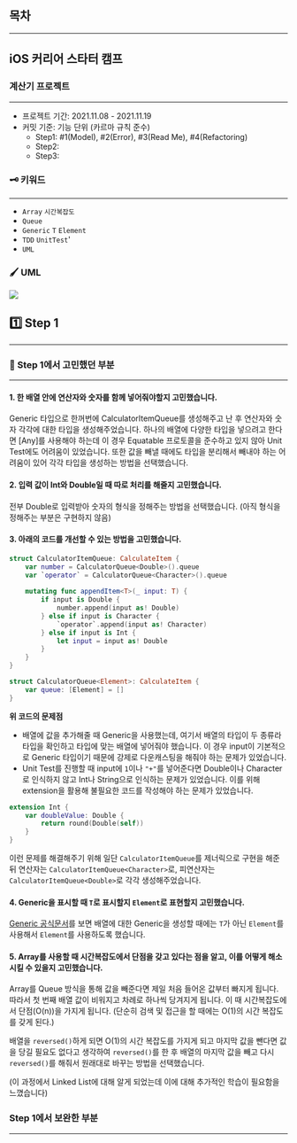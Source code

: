 ## 목차
---


## iOS 커리어 스타터 캠프

### 계산기 프로젝트
---
- 프로젝트 기간: 2021.11.08 - 2021.11.19
- 커밋 기준: 기능 단위 (카르마 규칙 준수)
    - Step1: #1(Model), #2(Error), #3(Read Me), #4(Refactoring)
    - Step2: 
    - Step3:

### 🗝️ 키워드 
---
- `Array` `시간복잡도`
- `Queue`
- `Generic` `T` `Element`
- `TDD` `UnitTest`'
- `UML`

### 🖌️ UML 
![](https://i.imgur.com/6O4ojGl.png)

## 1️⃣ Step 1
---
### 🤔 Step 1에서 고민했던 부분 
___
#### 1. 한 배열 안에 연산자와 숫자를 함께 넣어줘야할지 고민했습니다. 
Generic 타입으로 한꺼번에 CalculatorItemQueue를 생성해주고 난 후 연산자와 숫자 각각에 대한 타입을 생성해주었습니다. 
하나의 배열에 다양한 타입을 넣으려고 한다면 [Any]를 사용해야 하는데 이 경우 Equatable 프로토콜을 준수하고 있지 않아 Unit Test에도 어려움이 있었습니다. 또한 값을 빼낼 때에도 타입을 분리해서 빼내야 하는 어려움이 있어 각각 타입을 생성하는 방법을 선택했습니다. 


#### 2. 입력 값이 Int와 Double일 때 따로 처리를 해줄지 고민했습니다. 
전부 Double로 입력받아 숫자의 형식을 정해주는 방법을 선택했습니다. (아직 형식을 정해주는 부분은 구현하지 않음)

#### 3. 아래의 코드를 개선할 수 있는 방법을 고민했습니다. 
```swift 
struct CalculatorItemQueue: CalculateItem {
    var number = CalculatorQueue<Double>().queue
    var `operator` = CalculatorQueue<Character>().queue
    
    mutating func appendItem<T>(_ input: T) {
        if input is Double {
            number.append(input as! Double)
        } else if input is Character {
            `operator`.append(input as! Character)
        } else if input is Int {
            let input = input as! Double   
        }
    }
}

struct CalculatorQueue<Element>: CalculateItem {
    var queue: [Element] = []
}
```
 
**위 코드의 문제점**
- 배열에 값을 추가해줄 때 Generic을 사용했는데, 여기서 배열의 타입이 두 종류라 타입을 확인하고 타입에 맞는 배열에 넣어줘야 했습니다. 이 경우 input이 기본적으로 Generic 타입이기 때문에 강제로 다운캐스팅을 해줘야 하는 문제가 있었습니다. 
- Unit Test를 진행할 때 input에 `1`이나 `"+"`를 넣어준다면 Double이나 Character로 인식하지 않고 Int나 String으로 인식하는 문제가 있었습니다. 이를 위해 extension을 활용해 불필요한 코드를 작성해야 하는 문제가 있었습니다. 
```swift
extension Int {
    var doubleValue: Double {
        return round(Double(self))
    }
}
```

이런 문제를 해결해주기 위해 일단 `CalculatorItemQueue`를 제너릭으로 구현을 해준 뒤 연산자는 `CalculatorItemQueue<Character>`로, 피연산자는 `CalculatorItemQueue<Double>`로 각각 생성해주었습니다. 

#### 4. Generic을 표시할 때 `T`로 표시할지 `Element`로 표현할지 고민했습니다. 
[Generic 공식문서](https://docs.swift.org/swift-book/LanguageGuide/Generics.html)를 보면 배열에 대한 Generic을 생성할 때에는 `T`가 아닌 `Element`를 사용해서 `Element`를 사용하도록 했습니다. 

#### 5. Array를 사용할 때 시간복잡도에서 단점을 갖고 있다는 점을 알고, 이를 어떻게 해소시킬 수 있을지 고민했습니다. 
Array를 Queue 방식을 통해 값을 빼준다면 제일 처음 들어온 값부터 빠지게 됩니다. 따라서 첫 번째 배열 값이 비워지고 차례로 하나씩 당겨지게 됩니다. 이 때 시간복잡도에서 단점(O(n))을 가지게 됩니다. 
(단순히 검색 및 접근을 할 때에는 O(1)의 시간 복잡도를 갖게 된다.)

배열을 `reversed()`하게 되면 O(1)의 시간 복잡도를 가지게 되고 마지막 값을 뺀다면 값을 당길 필요도 없다고 생각하여 `reversed()`를 한 후 배열의 마지막 값을 빼고 다시 `reversed()`를 해줘서 원래대로 바꾸는 방법을 선택했습니다. 

(이 과정에서 Linked List에 대해 알게 되었는데 이에 대해 추가적인 학습이 필요함을 느꼈습니다)

### Step 1에서 보완한 부분 
___
